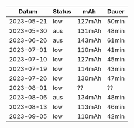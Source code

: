 Datum     |Status|mAh   |Dauer
----------|------|------|-----
2023-05-21|low   |127mAh|50min
2023-05-30|aus   |131mAh|48min
2023-06-26|aus   |143mAh|61min
2023-07-01|low   |110mAh|41min
2023-07-10|low   |127mAh|45min
2023-07-19|low   |114mAh|43min
2023-07-26|low   |130mAh|47min
2023-08-01|low   |??    |??
2023-08-06|aus   |134mAh|48min
2023-08-13|low   |113mAh|46min
2023-09-05|low   |110mAh|42min
